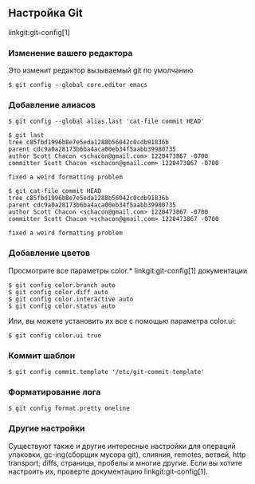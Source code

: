 ## Настройка Git ##

linkgit:git-config[1]

### Изменение вашего редактора ###

Это изменит редактор вызываемый git по умолчанию

	$ git config --global core.editor emacs

### Добавление алиасов ###
	
	$ git config --global alias.last 'cat-file commit HEAD'
	
	$ git last
	tree c85fbd1996b8e7e5eda1288b56042c0cdb91836b
	parent cdc9a0a28173b6ba4aca00eb34f5aabb39980735
	author Scott Chacon <schacon@gmail.com> 1220473867 -0700
	committer Scott Chacon <schacon@gmail.com> 1220473867 -0700

	fixed a weird formatting problem
	
	$ git cat-file commit HEAD
	tree c85fbd1996b8e7e5eda1288b56042c0cdb91836b
	parent cdc9a0a28173b6ba4aca00eb34f5aabb39980735
	author Scott Chacon <schacon@gmail.com> 1220473867 -0700
	committer Scott Chacon <schacon@gmail.com> 1220473867 -0700

	fixed a weird formatting problem

### Добавление цветов ###

Просмотрите все параметры color.* linkgit:git-config[1] документации

	$ git config color.branch auto
	$ git config color.diff auto
	$ git config color.interactive auto
	$ git config color.status auto

Или, вы можете установить их все с помощью параметра color.ui:

	$ git config color.ui true
	
### Коммит шаблон ###

	$ git config commit.template '/etc/git-commit-template'
	
### Форматирование лога ###

	$ git config format.pretty oneline


### Другие настройки ###

Существуют также и другие интересные настройки для операций упаковки, gc-ing(сборщик мусора git), слияния, remotes, ветвей, http transport, diffs, страницы, пробелы и многие другие.  Если вы хотите настроить их, проверте документацию linkgit:git-config[1].